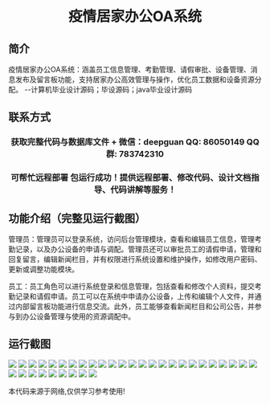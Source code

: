 <p><h1 align="center">疫情居家办公OA系统</h1></p>

## 简介
疫情居家办公OA系统：涵盖员工信息管理、考勤管理、请假审批、设备管理、消息发布及留言板功能，支持居家办公高效管理与操作，优化员工数据和设备资源分配。    --计算机毕业设计源码；毕设源码；java毕业设计源码


## 联系方式
<p><h3 align="center">获取完整代码与数据库文件 + 微信：deepguan QQ: 86050149 QQ群: 783742310</h3></p>
<p><h3 align="center">可帮忙远程部署 包运行成功！提供远程部署、修改代码、设计文档指导、代码讲解等服务！</h3></p>

## 功能介绍（完整见运行截图）
管理员：管理员可以登录系统，访问后台管理模块，查看和编辑员工信息，管理考勤记录，以及办公设备的申请与调配。管理员还可以审批员工的请假申请，管理和回复留言，编辑新闻栏目，并有权限进行系统设置和维护操作，如修改用户密码、更新或调整功能模块。

员工：员工角色可以进行系统登录和信息管理，包括查看和修改个人资料，提交考勤记录和请假申请。员工可以在系统中申请办公设备，上传和编辑个人文件，并通过内部留言板功能进行信息交流。此外，员工能够查看新闻栏目和公司公告，并参与到办公设备管理与使用的资源调配中。


## 运行截图
![](img/001.jpg)
![](img/002.jpg)
![](img/003.jpg)
![](img/004.jpg)
![](img/005.jpg)
![](img/006.jpg)
![](img/007.jpg)
![](img/008.jpg)
![](img/009.jpg)
![](img/010.jpg)
![](img/011.jpg)
![](img/012.jpg)
![](img/013.jpg)
![](img/014.jpg)
![](img/015.jpg)
![](img/016.jpg)
![](img/017.jpg)
![](img/018.jpg)
![](img/019.jpg)
![](img/020.jpg)
![](img/021.jpg)
![](img/022.jpg)
![](img/023.jpg)
![](img/024.jpg)
![](img/025.jpg)
![](img/026.jpg)
![](img/027.jpg)
![](img/028.jpg)
![](img/029.jpg)
![](img/030.jpg)
![](img/031.jpg)
![](img/032.jpg)
![](img/033.jpg)
![](img/034.jpg)

<p>本代码来源于网络,仅供学习参考使用!</p>
